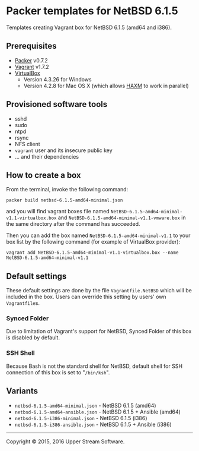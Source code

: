 # Packer templates for NetBSD 6.1.5

Templates creating Vagrant box for NetBSD 6.1.5 (amd64 and i386).

## Prerequisites

* [Packer] v0.7.2
* [Vagrant] v1.7.2
* [VirtualBox]
	* Version 4.3.26 for Windows
	* Version 4.2.8 for Mac OS X (which allows [HAXM] to work in parallel)

[Packer]: https://www.packer.io/ "Packer by HashiCorp"
[Vagrant]: https://www.vagrantup.com/ "Vagrant"
[VirtualBox]: https://www.virtualbox.org/ "Oracle VM VirtualBox"
[HAXM]: https://software.intel.com/en-us/android/articles/intel-hardware-accelerated-execution-manager
        "Intel&reg; Hardware Accelerated Execution Manager"

## Provisioned software tools

* sshd
* sudo
* ntpd
* rsync
* NFS client
* `vagrant` user and its insecure public key
* ... and their dependencies

## How to create a box

From the terminal, invoke the following command:

	packer build netbsd-6.1.5-amd64-minimal.json

and you will find vagrant boxes file named `NetBSD-6.1.5-amd64-minimal-v1.1-virtualbox.box`
and `NetBSD-6.1.5-amd64-minimal-v1.1-vmware.box` in the same directory after the command has succeeded.

Then you can add the box named `NetBSD-6.1.5-amd64-minimal-v1.1` to your box list
by the following command (for example of VirtualBox provider):

	vagrant add NetBSD-6.1.5-amd64-minimal-v1.1-virtualbox.box --name NetBSD-6.1.5-amd64-minimal-v1.1

## Default settings

These default settings are done by the file `Vagrantfile.NetBSD` which will be included in the box.
Users can override this setting by users' own `Vagrantfile`s.

### Synced Folder

Due to limitation of Vagrant's support for NetBSD, Synced Folder of this box is disabled by default.

### SSH Shell

Because Bash is not the standard shell for NetBSD, default shell for SSH connection of this box
is set to "`/bin/ksh`".

## Variants

* `netbsd-6.1.5-amd64-minimal.json` - NetBSD 6.1.5 (amd64)
* `netbsd-6.1.5-amd64-ansible.json` - NetBSD 6.1.5 + Ansible (amd64)
* `netbsd-6.1.5-i386-minimal.json` - NetBSD 6.1.5 (i386)
* `netbsd-6.1.5-i386-ansible.json` - NetBSD 6.1.5 + Ansible (i386)

- - -

Copyright &copy; 2015, 2016 Upper Stream Software.
